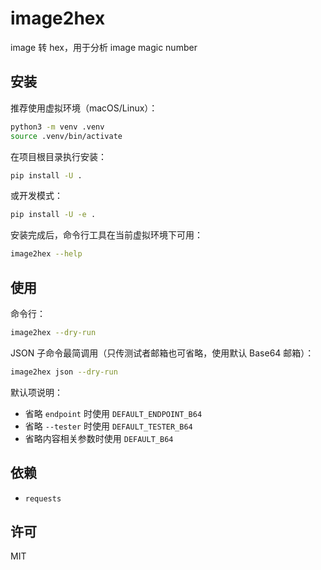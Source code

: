 # image2hex

image 转 hex，用于分析 image magic number

## 安装

推荐使用虚拟环境（macOS/Linux）：

```bash
python3 -m venv .venv
source .venv/bin/activate
```

在项目根目录执行安装：

```bash
pip install -U .
```

或开发模式：

```bash
pip install -U -e .
```

安装完成后，命令行工具在当前虚拟环境下可用：

```bash
image2hex --help
```

## 使用

命令行：

```bash
image2hex --dry-run
```

JSON 子命令最简调用（只传测试者邮箱也可省略，使用默认 Base64 邮箱）：

```bash
image2hex json --dry-run
```

默认项说明：
- 省略 `endpoint` 时使用 `DEFAULT_ENDPOINT_B64`
- 省略 `--tester` 时使用 `DEFAULT_TESTER_B64`
- 省略内容相关参数时使用 `DEFAULT_B64`

## 依赖

- `requests`

## 许可

MIT
